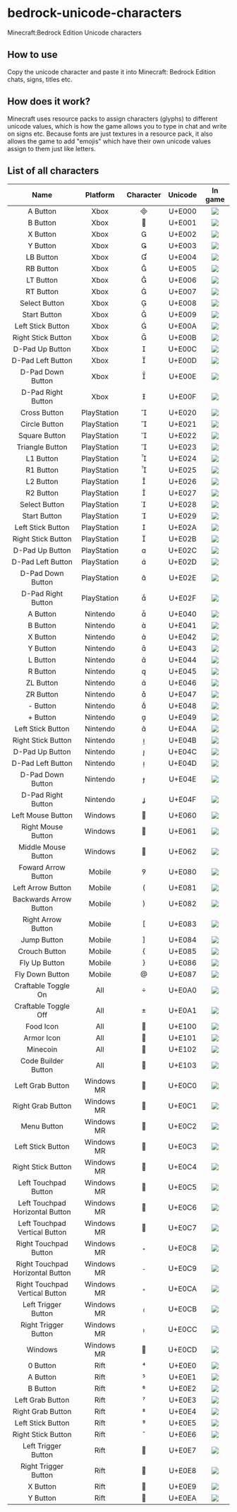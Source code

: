 # bedrock-unicode-characters
Minecraft:Bedrock Edition Unicode characters

## How to use
Copy the unicode character and paste it into Minecraft: Bedrock Edition chats, signs, titles etc.

## How does it work?
Minecraft uses resource packs to assign characters (glyphs) to different unicode values, which is how the game allows you to type in chat and write on signs etc. Because fonts are just textures in a resource pack, it also allows the game to add "emojis" which have their own unicode values assign to them just like letters.

## List of all characters

|               Name               |   Platform   | Character | Unicode |                     In game                    |
|:--------------------------------:|:------------:|:---------:|:-------:|:----------------------------------------------:|
|             A Button             |     Xbox     |          |  U+E000 |            ![](./images/xbox-a.png)            |
|             B Button             |     Xbox     |          |  U+E001 |            ![](./images/xbox-b.png)            |
|             X Button             |     Xbox     |          |  U+E002 |            ![](./images/xbox-x.png)            |
|             Y Button             |     Xbox     |          |  U+E003 |            ![](./images/xbox-y.png)            |
|             LB Button            |     Xbox     |          |  U+E004 |            ![](./images/xbox-lb.png)           |
|             RB Button            |     Xbox     |          |  U+E005 |            ![](./images/xbox-rb.png)           |
|             LT Button            |     Xbox     |          |  U+E006 |            ![](./images/xbox-lt.png)           |
|             RT Button            |     Xbox     |          |  U+E007 |            ![](./images/xbox-rt.png)           |
|           Select Button          |     Xbox     |          |  U+E008 |          ![](./images/xbox-select.png)         |
|           Start Button           |     Xbox     |          |  U+E009 |          ![](./images/xbox-start.png)          |
|         Left Stick Button        |     Xbox     |          |  U+E00A |            ![](./images/xbox-ls.png)           |
|        Right Stick Button        |     Xbox     |          |  U+E00B |            ![](./images/xbox-rs.png)           |
|          D-Pad Up Button         |     Xbox     |          |  U+E00C |           ![](./images/xbox-d-up.png)          |
|         D-Pad Left Button        |     Xbox     |          |  U+E00D |          ![](./images/xbox-d-left.png)         |
|         D-Pad Down Button        |     Xbox     |          |  U+E00E |          ![](./images/xbox-d-down.png)         |
|        D-Pad Right Button        |     Xbox     |          |  U+E00F |         ![](./images/xbox-d-right.png)         |
|           Cross Button           | PlayStation  |          |  U+E020 |             ![](./images/ps-x.png)             |
|           Circle Button          | PlayStation  |          |  U+E021 |             ![](./images/ps-o.png)             |
|           Square Button          | PlayStation  |          |  U+E022 |           ![](./images/ps-square.png)          |
|          Triangle Button         | PlayStation  |          |  U+E023 |          ![](./images/ps-triangle.png)         |
|             L1 Button            | PlayStation  |          |  U+E024 |             ![](./images/ps-l1.png)            |
|             R1 Button            | PlayStation  |          |  U+E025 |             ![](./images/ps-r1.png)            |
|             L2 Button            | PlayStation  |          |  U+E026 |             ![](./images/ps-l2.png)            |
|             R2 Button            | PlayStation  |          |  U+E027 |             ![](./images/ps-r2.png)            |
|           Select Button          | PlayStation  |          |  U+E028 |           ![](./images/ps-select.png)          |
|           Start Button           | PlayStation  |          |  U+E029 |           ![](./images/ps-start.png)           |
|         Left Stick Button        | PlayStation  |          |  U+E02A |             ![](./images/ps-l3.png)            |
|        Right Stick Button        | PlayStation  |          |  U+E02B |             ![](./images/ps-r3.png)            |
|          D-Pad Up Button         | PlayStation  |          |  U+E02C |            ![](./images/ps-d-up.png)           |
|         D-Pad Left Button        | PlayStation  |          |  U+E02D |           ![](./images/ps-d-left.png)          |
|         D-Pad Down Button        | PlayStation  |          |  U+E02E |           ![](./images/ps-d-down.png)          |
|        D-Pad Right Button        | PlayStation  |          |  U+E02F |          ![](./images/ps-d-right.png)          |
|             A Button             |   Nintendo   |          |  U+E040 |          ![](./images/nintendo-a.png)          |
|             B Button             |   Nintendo   |          |  U+E041 |          ![](./images/nintendo-b.png)          |
|             X Button             |   Nintendo   |          |  U+E042 |          ![](./images/nintendo-x.png)          |
|             Y Button             |   Nintendo   |          |  U+E043 |          ![](./images/nintendo-y.png)          |
|             L Button             |   Nintendo   |          |  U+E044 |          ![](./images/nintendo-l.png)          |
|             R Button             |   Nintendo   |          |  U+E045 |          ![](./images/nintendo-r.png)          |
|             ZL Button            |   Nintendo   |          |  U+E046 |          ![](./images/nintendo-zl.png)         |
|             ZR Button            |   Nintendo   |          |  U+E047 |          ![](./images/nintendo-zr.png)         |
|             - Button             |   Nintendo   |          |  U+E048 |        ![](./images/nintendo-minus.png)        |
|             + Button             |   Nintendo   |          |  U+E049 |         ![](./images/nintendo-plus.png)        |
|         Left Stick Button        |   Nintendo   |          |  U+E04A |          ![](./images/nintendo-ls.png)         |
|        Right Stick Button        |   Nintendo   |          |  U+E04B |          ![](./images/nintendo-rs.png)         |
|          D-Pad Up Button         |   Nintendo   |          |  U+E04C |         ![](./images/nintendo-d-up.png)        |
|         D-Pad Left Button        |   Nintendo   |          |  U+E04D |        ![](./images/nintendo-d-left.png)       |
|         D-Pad Down Button        |   Nintendo   |          |  U+E04E |        ![](./images/nintendo-d-down.png)       |
|        D-Pad Right Button        |   Nintendo   |          |  U+E04F |       ![](./images/nintendo-d-right.png)       |
|         Left Mouse Button        |    Windows   |          |  U+E060 |          ![](./images/left-mouse.png)          |
|        Right Mouse Button        |    Windows   |          |  U+E061 |          ![](./images/right-mouse.png)         |
|        Middle Mouse Button       |    Windows   |          |  U+E062 |         ![](./images/middle-mouse.png)         |
|        Foward Arrow Button       |    Mobile    |          |  U+E080 |         ![](./images/forward-arrow.png)        |
|         Left Arrow Button        |    Mobile    |          |  U+E081 |          ![](./images/left-arrow.png)          |
|      Backwards Arrow Button      |    Mobile    |          |  U+E082 |          ![](./images/down-arrow.png)          |
|        Right Arrow Button        |    Mobile    |          |  U+E083 |          ![](./images/right-arrow.png)         |
|            Jump Button           |    Mobile    |          |  U+E084 |          ![](./images/jump-button.png)         |
|           Crouch Button          |    Mobile    |          |  U+E085 |         ![](./images/crouch-button.png)        |
|           Fly Up Button          |    Mobile    |          |  U+E086 |         ![](./images/fly-up-button.png)        |
|          Fly Down Button         |    Mobile    |          |  U+E087 |        ![](./images/fly-down-button.png)       |
|        Craftable Toggle On       |      All     |          |  U+E0A0 |         ![](./images/craftable-on.png)         |
|       Craftable Toggle Off       |      All     |          |  U+E0A1 |         ![](./images/craftable-off.png)        |
|             Food Icon            |      All     |          |  U+E100 |             ![](./images/food.png)             |
|            Armor Icon            |      All     |          |  U+E101 |            ![](./images/armour.png)            |
|             Minecoin             |      All     |          |  U+E102 |           ![](./images/minecoin.png)           |
|        Code Builder Button       |      All     |          |  U+E103 |         ![](./images/code-builder.png)         |
|         Left Grab Button         |  Windows MR  |          |  U+E0C0 |             ![](./images/mr-lg.png)            |
|         Right Grab Button        |  Windows MR  |          |  U+E0C1 |             ![](./images/mr-rg.png)            |
|            Menu Button           |  Windows MR  |          |  U+E0C2 |            ![](./images/mr-menu.png)           |
|         Left Stick Button        |  Windows MR  |          |  U+E0C3 |             ![](./images/mr-ls.png)            |
|        Right Stick Button        |  Windows MR  |          |  U+E0C4 |             ![](./images/mr-rs.png)            |
|       Left Touchpad Button       |  Windows MR  |          |  U+E0C5 |       ![](./images/mr-left-touchpad.png)       |
|  Left Touchpad Horizontal Button |  Windows MR  |          |  U+E0C6 |  ![](./images/mr-left-touchpad-horizontal.png) |
|   Left Touchpad Vertical Button  |  Windows MR  |          |  U+E0C7 |   ![](./images/mr-left-touchpad-vertical.png)  |
|       Right Touchpad Button      |  Windows MR  |          |  U+E0C8 |       ![](./images/mr-right-touchpad.png)      |
| Right Touchpad Horizontal Button |  Windows MR  |          |  U+E0C9 | ![](./images/mr-right-touchpad-horizontal.png) |
|  Right Touchpad Vertical Button  |  Windows MR  |          |  U+E0CA |  ![](./images/mr-right-touchpad-vertical.png)  |
|        Left Trigger Button       |  Windows MR  |          |  U+E0CB |             ![](./images/mr-lt.png)            |
|       Right Trigger Button       |  Windows MR  |          |  U+E0CC |             ![](./images/mr-rt.png)            |
|              Windows             |  Windows MR  |          |  U+E0CD |          ![](./images/mr-windows.png)          |
|             0 Button             |     Rift     |          |  U+E0E0 |           ![](./images/rift-zero.png)          |
|             A Button             |     Rift     |          |  U+E0E1 |            ![](./images/rift-a.png)            |
|             B Button             |     Rift     |          |  U+E0E2 |            ![](./images/rift-b.png)            |
|         Left Grab Button         |     Rift     |          |  U+E0E3 |             ![](images/rift-lg.png)            |
|         Right Grab Button        |     Rift     |          |  U+E0E4 |             ![](images/rift-rg.png)            |
|         Left Stick Button        |     Rift     |          |  U+E0E5 |            ![](./images/rift-ls.png)           |
|        Right Stick Button        |     Rift     |          |  U+E0E6 |            ![](./images/rift-rs.png)           |
|        Left Trigger Button       |     Rift     |          |  U+E0E7 |            ![](./images/rift-lt.png)           |
|       Right Trigger Button       |     Rift     |          |  U+E0E8 |            ![](./images/rift-rt.png)           |
|             X Button             |     Rift     |          |  U+E0E9 |            ![](./images/rift-x.png)            |
|             Y Button             |     Rift     |          |  U+E0EA |            ![](./images/rift-y.png)            |
